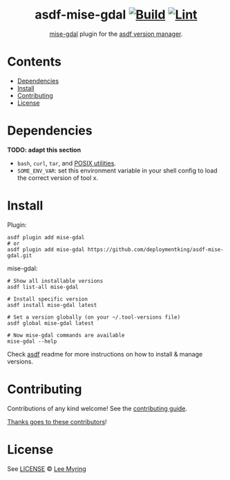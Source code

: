 <div align="center">

# asdf-mise-gdal [![Build](https://github.com/deploymentking/asdf-mise-gdal/actions/workflows/build.yml/badge.svg)](https://github.com/deploymentking/asdf-mise-gdal/actions/workflows/build.yml) [![Lint](https://github.com/deploymentking/asdf-mise-gdal/actions/workflows/lint.yml/badge.svg)](https://github.com/deploymentking/asdf-mise-gdal/actions/workflows/lint.yml)

[mise-gdal](https://github.com/deploymentking/mise-gdal) plugin for the [asdf version manager](https://asdf-vm.com).

</div>

# Contents

- [Dependencies](#dependencies)
- [Install](#install)
- [Contributing](#contributing)
- [License](#license)

# Dependencies

**TODO: adapt this section**

- `bash`, `curl`, `tar`, and [POSIX utilities](https://pubs.opengroup.org/onlinepubs/9699919799/idx/utilities.html).
- `SOME_ENV_VAR`: set this environment variable in your shell config to load the correct version of tool x.

# Install

Plugin:

```shell
asdf plugin add mise-gdal
# or
asdf plugin add mise-gdal https://github.com/deploymentking/asdf-mise-gdal.git
```

mise-gdal:

```shell
# Show all installable versions
asdf list-all mise-gdal

# Install specific version
asdf install mise-gdal latest

# Set a version globally (on your ~/.tool-versions file)
asdf global mise-gdal latest

# Now mise-gdal commands are available
mise-gdal --help
```

Check [asdf](https://github.com/asdf-vm/asdf) readme for more instructions on how to
install & manage versions.

# Contributing

Contributions of any kind welcome! See the [contributing guide](contributing.md).

[Thanks goes to these contributors](https://github.com/deploymentking/asdf-mise-gdal/graphs/contributors)!

# License

See [LICENSE](LICENSE) © [Lee Myring](https://github.com/deploymentking/)
